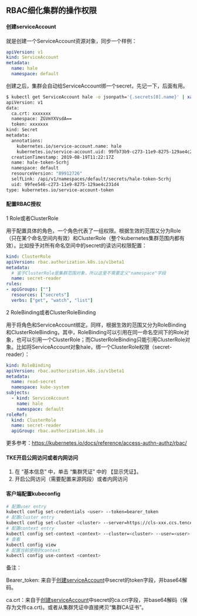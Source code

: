 ## RBAC细化集群的操作权限

#### 创建serviceAccount

就是创建一个ServiceAccount资源对象，同步一个样例：

```yaml
apiVersion: v1
kind: ServiceAccount
metadata:
  name: hale
  namespace: default
```

创建之后，集群会自动给ServiceAccount绑一个secret，先记一下，后面有用。

```bash
$ kubectl get ServiceAccount hale -o jsonpath='{.secrets[0].name}' | xargs kubectl get secret -o yaml
apiVersion: v1
data:
  ca.crt: xxxxxxx
  namespace: ZGVmYXVsdA==
  token: xxxxxxx
kind: Secret
metadata:
  annotations:
    kubernetes.io/service-account.name: hale
    kubernetes.io/service-account.uid: 99fb73b9-c273-11e9-8275-129ae4c231d4
  creationTimestamp: 2019-08-19T11:22:17Z
  name: hale-token-5crhj
  namespace: default
  resourceVersion: "89912726"
  selfLink: /api/v1/namespaces/default/secrets/hale-token-5crhj
  uid: 99fee546-c273-11e9-8275-129ae4c231d4
type: kubernetes.io/service-account-token
```

#### 配置RBAC授权

1 Role或者ClusterRole

用于配置具体的角色，一个角色代表了一组权限。根据生效的范围又分为Role（只在某个命名空间内有效）和ClusterRole（整个kubernetes集群范围内都有效）。比如授予对所有命名空间中的secret的读访问权限配置：

```yaml
kind: ClusterRole
apiVersion: rbac.authorization.k8s.io/v1beta1
metadata:
  # 鉴于ClusterRole是集群范围对象，所以这里不需要定义"namespace"字段
  name: secret-reader
rules:
- apiGroups: [""]
  resources: ["secrets"]
  verbs: ["get", "watch", "list"]
```

2 RoleBinding或者ClusterRoleBinding

用于将角色和ServiceAccount绑定。同样，根据生效的范围又分为RoleBinding 和ClusterRoleBinding，其中，RoleBinding可以引用在同一命名空间下的Role对象，也可以引用一个ClusterRole；而ClusterRoleBinding只能引用ClusterRole对象。比如将ServiceAccount对象hale，绑一个ClusterRole权限（secret-reader）：

```yaml
kind: RoleBinding
apiVersion: rbac.authorization.k8s.io/v1beta1
metadata:
  name: read-secret
  namespace: kube-system
subjects:
  - kind: ServiceAccount
    name: hale
    namespace: default
roleRef:
  kind: ClusterRole
  name: secret-reader
  apiGroup: rbac.authorization.k8s.io
```

更多参考：<https://kubernetes.io/docs/reference/access-authn-authz/rbac/>

####  TKE开启公网访问或者内网访问

1. 在 “基本信息” 中，单击 “集群凭证” 中的 【显示凭证】。
2. 开启公网访问（需要配置来源网段）或者内网访问

#### 客户端配置kubeconfig

```bash
# 配置user entry
kubectl config set-credentials <user> --token=bearer_token
# 配置cluster entry
kubectl config set-cluster <cluster> --server=https://cls-xxx.ccs.tencent-cloud.com --certificate-authority=ca.crt
# 配置context entry
kubectl config set-context <context> --cluster=<cluster> --user=<user>
# 查看
kubectl config view
# 配置当前使用的context
kubectl config use-context <context>
```

备注：

Bearer_token: 来自于[创建serviceAccount](#创建serviceAccount)中secret的token字段，并base64解码。

ca.crt：来自于[创建serviceAccount](#创建serviceAccount)中secret的ca.crt字段，并base64解码（保存为文件ca.crt)。或者从集群凭证中直接拷贝“集群CA证书”。

